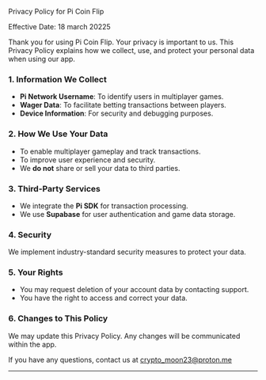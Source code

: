 Privacy Policy for Pi Coin Flip

Effective Date: 18 march 20225

Thank you for using Pi Coin Flip. Your privacy is important to us. This Privacy Policy explains how we collect, use, and protect your personal data when using our app.

### 1. Information We Collect
- **Pi Network Username**: To identify users in multiplayer games.
- **Wager Data**: To facilitate betting transactions between players.
- **Device Information**: For security and debugging purposes.

### 2. How We Use Your Data
- To enable multiplayer gameplay and track transactions.
- To improve user experience and security.
- We **do not** share or sell your data to third parties.

### 3. Third-Party Services
- We integrate the **Pi SDK** for transaction processing.
- We use **Supabase** for user authentication and game data storage.

### 4. Security
We implement industry-standard security measures to protect your data.

### 5. Your Rights
- You may request deletion of your account data by contacting support.
- You have the right to access and correct your data.

### 6. Changes to This Policy
We may update this Privacy Policy. Any changes will be communicated within the app.

If you have any questions, contact us at crypto_moon23@proton.me

---